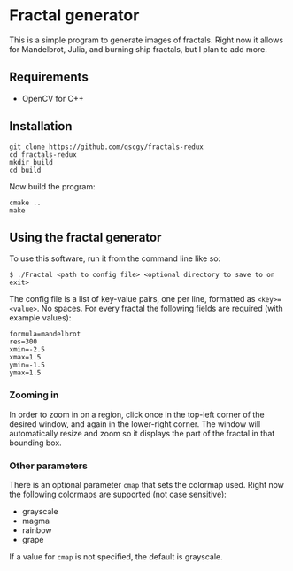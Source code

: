 # Fractal generator
This is a simple program to generate images of fractals. Right now it allows for Mandelbrot, Julia, and burning ship fractals, but I plan to add more.

## Requirements
- OpenCV for C++

## Installation
```
git clone https://github.com/qscgy/fractals-redux
cd fractals-redux
mkdir build
cd build
```
Now build the program:
```
cmake ..
make
```
## Using the fractal generator
To use this software, run it from the command line like so:
```
$ ./Fractal <path to config file> <optional directory to save to on exit>
```
The config file is a list of key-value pairs, one per line, formatted as `<key>=<value>`. No spaces. For every fractal the following fields are required (with example values):
```
formula=mandelbrot
res=300
xmin=-2.5
xmax=1.5
ymin=-1.5
ymax=1.5
```
### Zooming in
In order to zoom in on a region, click once in the top-left corner of the desired window, and again in the lower-right corner. The window will automatically resize and zoom so it displays the part of the fractal in that bounding box.

### Other parameters
There is an optional parameter `cmap` that sets the colormap used. Right now the following colormaps are supported (not case sensitive):
- grayscale
- magma
- rainbow
- grape

If a value for `cmap` is not specified, the default is grayscale.